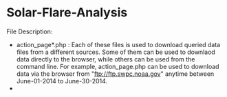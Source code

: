 # Solar-Flare-Analysis

File Description:
- action_page*.php : Each of these files is used to download queried data files from a different sources. Some of them can be used to downlaod data directly to the browser, while others can be used from the command line. For example,  action_page.php can be used to download data via the browser from "ftp://ftp.swpc.noaa.gov" anytime between June-01-2014 to June-30-2014.
- 
